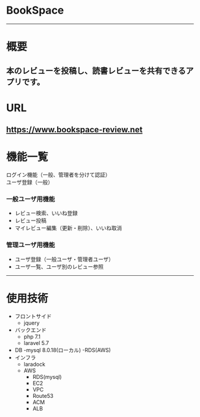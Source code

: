 # BookSpace
---
# 概要   
本のレビューを投稿し、読書レビューを共有できるアプリです。
---
# URL
https://www.bookspace-review.net
---
# 機能一覧
ログイン機能（一般、管理者を分けて認証）  
ユーザ登録（一般）   
### 一般ユーザ用機能
- レビュー検索、いいね登録
- レビュー投稿
- マイレビュー編集（更新・削除）、いいね取消   
### 管理ユーザ用機能
- ユーザ登録（一般ユーザ・管理者ユーザ）
- ユーザ一覧、ユーザ別のレビュー参照
---
# 使用技術   
- フロントサイド   
  - jquery
- バックエンド
  - php 7.1
  - laravel 5.7
- DB
  -mysql 8.0.18(ローカル)
  -RDS(AWS)
- インフラ
  - laradock
  - AWS
    - RDS(mysql)
    - EC2
    - VPC
    - Route53
    - ACM
    - ALB
    
